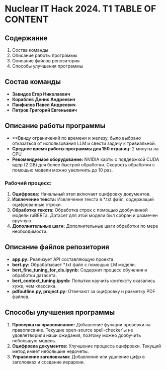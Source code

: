 # Nuclear IT Hack 2024. T1 TABLE OF CONTENT

## Содержание

1. Состав команды
2. Описание работы программы
3. Описание файлов репозитория
4. Способы улучшения программы

## Состав команды

- **Завидов Егор Николаевич**
- **Кораблев Денис Андреевич**
- **Панфилов Павел Андреевич**
- **Петров Григорий Евгеньевич**

## Описание работы программы
- **Ввиду ограничений по времени и железу, было выбрано отказаться от использования LLM и свести задачу к тривиальной.
- **Среднее время работы программы для 150 страниц:** 2 минуты на CPU
- **Рекомендуемое оборудование:** NVIDIA карты с поддержкой CUDA ядер (2 GB) для более быстрой обработки. Скорость обработки с помощью модели можно увеличить до 10 раз.

### Рабочий процесс:

1. **Оцифровка:** Начальный этап включает оцифровку документов.
2. **Извлечение текста:** Извлечение текста в *.txt файл, содержащий оцифрованные строки.
3. **Обработка текста:** Обработка строк с помощью дообученной модели ruBERTa. Датасет для этой модели был собран и размечен вручную.
4. **Дополнительные шаги:** Дополнительные шаги обработки по мере необходимости.

## Описание файлов репозитория

- **app.py:** Реализует API составляющую проекта.
- **bert.py:** Обрабатывает *.txt файл с помощью LM модели.
- **bert_fine_tuning_for_cls.ipynb:** Содержит процесс обучения и обработки датасета.
- **bert_context_tuning.ipynb:** Попытки научить контексту оказались хуже, чем классика.
- **pdfoutline.py, project.py:** Отвечают за оцифровку и разметку PDF файлов.

## Способы улучшения программы

1. **Проверка на правописание:** Добавление функции проверки на правописание. Текущие open-source spell-checker'ы не удовлетворили наши ожидания, поэтому можно дообучить небольшую модель.
2. **Оцифровка документов:** Улучшение процесса оцифровки. Текущий метод имеет небольшие недочеты.
3. **Управление заголовками:** Добавление или удаление цифр в заголовках и создание иерархии.
